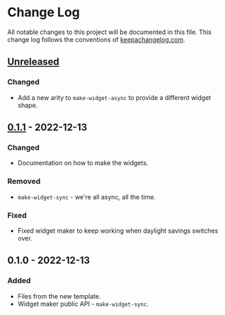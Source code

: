 # Change Log
All notable changes to this project will be documented in this file. This change log follows the conventions of [keepachangelog.com](http://keepachangelog.com/).

## [Unreleased]
### Changed
- Add a new arity to `make-widget-async` to provide a different widget shape.

## [0.1.1] - 2022-12-13
### Changed
- Documentation on how to make the widgets.

### Removed
- `make-widget-sync` - we're all async, all the time.

### Fixed
- Fixed widget maker to keep working when daylight savings switches over.

## 0.1.0 - 2022-12-13
### Added
- Files from the new template.
- Widget maker public API - `make-widget-sync`.

[Unreleased]: https://github.com/your-name/clojure_test/compare/0.1.1...HEAD
[0.1.1]: https://github.com/your-name/clojure_test/compare/0.1.0...0.1.1
